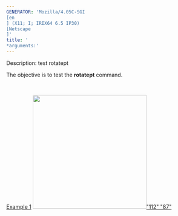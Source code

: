 ```yaml
---
GENERATOR: 'Mozilla/4.05C-SGI 
[en
] (X11; I; IRIX64 6.5 IP30) 
[Netscape
]'
title: '
*arguments:'
---
```


 Description: test rotatept

   The objective is to test the **rotatept** command.

    

   [Example 1](description_rotatept.md)
   [<img height="300" width="300" src="/assets/images/rotatept1_tn.gif">"112"
   "87"](description_rotatept.md)
